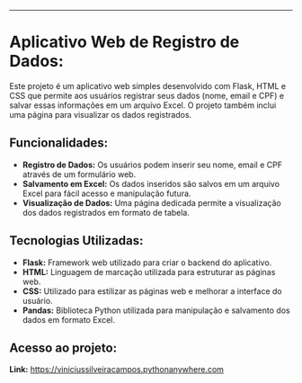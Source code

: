 
---

# Aplicativo Web de Registro de Dados:

Este projeto é um aplicativo web simples desenvolvido com Flask, HTML e CSS que permite aos usuários registrar seus dados (nome, email e CPF) e salvar essas informações em um arquivo Excel. O projeto também inclui uma página para visualizar os dados registrados.

## Funcionalidades:

- **Registro de Dados:** Os usuários podem inserir seu nome, email e CPF através de um formulário web.
- **Salvamento em Excel:** Os dados inseridos são salvos em um arquivo Excel para fácil acesso e manipulação futura.
- **Visualização de Dados:** Uma página dedicada permite a visualização dos dados registrados em formato de tabela.

## Tecnologias Utilizadas:

- **Flask:** Framework web utilizado para criar o backend do aplicativo.
- **HTML:** Linguagem de marcação utilizada para estruturar as páginas web.
- **CSS:** Utilizado para estilizar as páginas web e melhorar a interface do usuário.
- **Pandas:** Biblioteca Python utilizada para manipulação e salvamento dos dados em formato Excel.

## Acesso ao projeto:

**Link:**  https://viniciussilveiracampos.pythonanywhere.com
